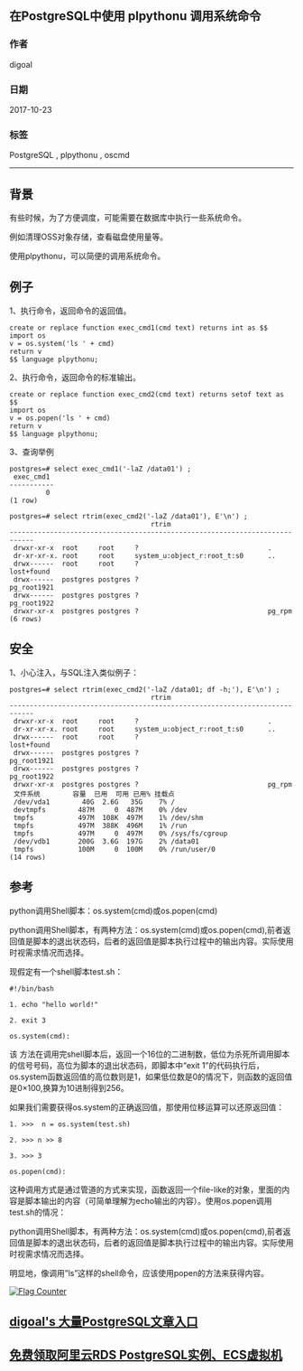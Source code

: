 ## 在PostgreSQL中使用 plpythonu 调用系统命令  
                                 
### 作者                
digoal                
                
### 日期                 
2017-10-23                
                  
### 标签                
PostgreSQL , plpythonu , oscmd      
                            
----                            
                             
## 背景      
有些时候，为了方便调度，可能需要在数据库中执行一些系统命令。  
  
例如清理OSS对象存储，查看磁盘使用量等。  
  
使用plpythonu，可以简便的调用系统命令。  
  
## 例子  
  
1、执行命令，返回命令的返回值。  
  
```  
create or replace function exec_cmd1(cmd text) returns int as $$    
import os      
v = os.system('ls ' + cmd)  
return v  
$$ language plpythonu;    
```  
  
2、执行命令，返回命令的标准输出。  
  
```  
create or replace function exec_cmd2(cmd text) returns setof text as $$    
import os      
v = os.popen('ls ' + cmd)  
return v  
$$ language plpythonu;    
```  
  
3、查询举例  
  
```  
postgres=# select exec_cmd1('-laZ /data01') ;  
 exec_cmd1   
-----------  
         0  
(1 row)  
  
postgres=# select rtrim(exec_cmd2('-laZ /data01'), E'\n') ;  
                                   rtrim                                      
----------------------------------------------------------------------------  
 drwxr-xr-x  root     root     ?                                .  
 dr-xr-xr-x. root     root     system_u:object_r:root_t:s0      ..  
 drwx------  root     root     ?                                lost+found  
 drwx------  postgres postgres ?                                pg_root1921  
 drwx------  postgres postgres ?                                pg_root1922  
 drwxr-xr-x  postgres postgres ?                                pg_rpm  
(6 rows)  
```  
    
## 安全  
1、小心注入，与SQL注入类似例子：  
  
```  
postgres=# select rtrim(exec_cmd2('-laZ /data01; df -h;'), E'\n') ;  
                                   rtrim                                      
----------------------------------------------------------------------------  
 drwxr-xr-x  root     root     ?                                .  
 dr-xr-xr-x. root     root     system_u:object_r:root_t:s0      ..  
 drwx------  root     root     ?                                lost+found  
 drwx------  postgres postgres ?                                pg_root1921  
 drwx------  postgres postgres ?                                pg_root1922  
 drwxr-xr-x  postgres postgres ?                                pg_rpm  
 文件系统        容量  已用  可用 已用% 挂载点  
 /dev/vda1        40G  2.6G   35G    7% /  
 devtmpfs        487M     0  487M    0% /dev  
 tmpfs           497M  108K  497M    1% /dev/shm  
 tmpfs           497M  388K  496M    1% /run  
 tmpfs           497M     0  497M    0% /sys/fs/cgroup  
 /dev/vdb1       200G  3.6G  197G    2% /data01  
 tmpfs           100M     0  100M    0% /run/user/0  
(14 rows)  
```  
  
## 参考  
python调用Shell脚本：os.system(cmd)或os.popen(cmd)  
  
python调用Shell脚本，有两种方法：os.system(cmd)或os.popen(cmd),前者返回值是脚本的退出状态码，后者的返回值是脚本执行过程中的输出内容。实际使用时视需求情况而选择。  
  
现假定有一个shell脚本test.sh：  
  
```  
#!/bin/bash  
  
1. echo "hello world!"  
  
2. exit 3  
  
os.system(cmd):  
```  
  
该 方法在调用完shell脚本后，返回一个16位的二进制数，低位为杀死所调用脚本的信号号码，高位为脚本的退出状态码，即脚本中“exit 1”的代码执行后，os.system函数返回值的高位数则是1，如果低位数是0的情况下，则函数的返回值是0×100,换算为10进制得到256。  
  
如果我们需要获得os.system的正确返回值，那使用位移运算可以还原返回值：  
  
```  
1. >>>  n = os.system(test.sh)  
  
2. >>> n >> 8  
  
3. >>> 3  
  
os.popen(cmd):  
```  
  
这种调用方式是通过管道的方式来实现，函数返回一个file-like的对象，里面的内容是脚本输出的内容（可简单理解为echo输出的内容）。使用os.popen调用test.sh的情况：   
  
python调用Shell脚本，有两种方法：os.system(cmd)或os.popen(cmd),前者返回值是脚本的退出状态码，后者的返回值是脚本执行过程中的输出内容。实际使用时视需求情况而选择。  
  
明显地，像调用”ls”这样的shell命令，应该使用popen的方法来获得内容。    
  
<a rel="nofollow" href="http://info.flagcounter.com/h9V1"  ><img src="http://s03.flagcounter.com/count/h9V1/bg_FFFFFF/txt_000000/border_CCCCCC/columns_2/maxflags_12/viewers_0/labels_0/pageviews_0/flags_0/"  alt="Flag Counter"  border="0"  ></a>  
  
  
  
  
  
  
## [digoal's 大量PostgreSQL文章入口](https://github.com/digoal/blog/blob/master/README.md "22709685feb7cab07d30f30387f0a9ae")
  
  
## [免费领取阿里云RDS PostgreSQL实例、ECS虚拟机](https://free.aliyun.com/ "57258f76c37864c6e6d23383d05714ea")
  
